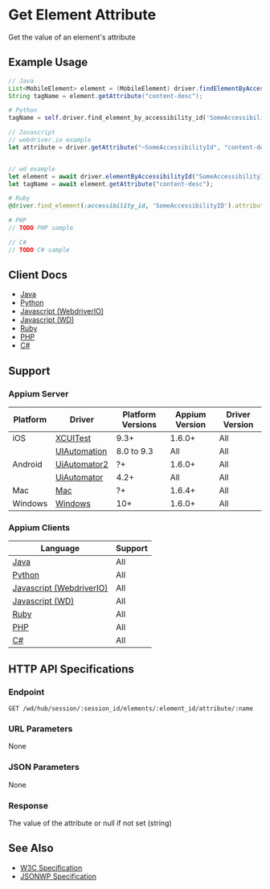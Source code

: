 # Get Element Attribute

Get the value of an element's attribute
## Example Usage

```java
// Java
List<MobileElement> element = (MobileElement) driver.findElementByAccessibilityId("SomeAccessibilityID");
String tagName = element.getAttribute("content-desc");

```
```python
# Python
tagName = self.driver.find_element_by_accessibility_id('SomeAccessibilityID').get_attribute('content-desc')

```
```javascript
// Javascript
// webdriver.io example
let attribute = driver.getAttribute("~SomeAccessibilityId", "content-desc");


// wd example
let element = await driver.elementByAccessibilityId("SomeAccessibilityID");
let tagName = await element.getAttribute("content-desc");

```
```ruby
# Ruby
@driver.find_element(:accessibility_id, 'SomeAccessibilityID').attribute("content-desc")

```
```php
# PHP
// TODO PHP sample

```
```csharp
// C#
// TODO C# sample

```



## Client Docs

* [Java](https://seleniumhq.github.io/selenium/docs/api/java/org/openqa/selenium/WebElement.html#getAttribute)
* [Python](http://selenium-python.readthedocs.io/api.html#selenium.webdriver.remote.webelement.WebElement.get_attribute)
* [Javascript (WebdriverIO)](http://webdriver.io/api/property/getAttribute.html)
* [Javascript (WD)](https://github.com/admc/wd/blob/master/lib/commands.js#L1350)
* [Ruby](http://www.rubydoc.info/gems/selenium-webdriver/Selenium%2FWebDriver%2FElement:attribute)
* [PHP](https://github.com/appium/php-client/)
* [C#](https://github.com/appium/appium-dotnet-driver/)

## Support

### Appium Server

|Platform|Driver|Platform Versions|Appium Version|Driver Version|
|--------|----------------|------|--------------|--------------|
| iOS | [XCUITest](/docs/en/drivers/ios-xcuitest.md) | 9.3+ | 1.6.0+ | All |
|  | [UIAutomation](/docs/en/drivers/ios-uiautomation.md) | 8.0 to 9.3 | All | All |
| Android | [UiAutomator2](/docs/en/drivers/android-uiautomator2.md) | ?+ | 1.6.0+ | All |
|  | [UiAutomator](/docs/en/drivers/android-uiautomator.md) | 4.2+ | All | All |
| Mac | [Mac](/docs/en/drivers/mac.md) | ?+ | 1.6.4+ | All |
| Windows | [Windows](/docs/en/drivers/windows.md) | 10+ | 1.6.0+ | All |

### Appium Clients 

|Language|Support|
|--------|-------|
|[Java](https://github.com/appium/java-client/releases/latest)| All |
|[Python](https://github.com/appium/python-client/releases/latest)| All |
|[Javascript (WebdriverIO)](http://webdriver.io/index.html)| All |
|[Javascript (WD)](https://github.com/admc/wd/releases/latest)| All |
|[Ruby](https://github.com/appium/ruby_lib/releases/latest)| All |
|[PHP](https://github.com/appium/php-client/releases/latest)| All |
|[C#](https://github.com/appium/appium-dotnet-driver/releases/latest)| All |

## HTTP API Specifications

### Endpoint

`GET /wd/hub/session/:session_id/elements/:element_id/attribute/:name`

### URL Parameters

None

### JSON Parameters

None

### Response

The value of the attribute or null if not set (string)

## See Also

* [W3C Specification](https://www.w3.org/TR/webdriver/#dfn-get-element-attribute)
* [JSONWP Specification](https://github.com/SeleniumHQ/selenium/wiki/JsonWireProtocol#sessionsessionidelementidattributename)
